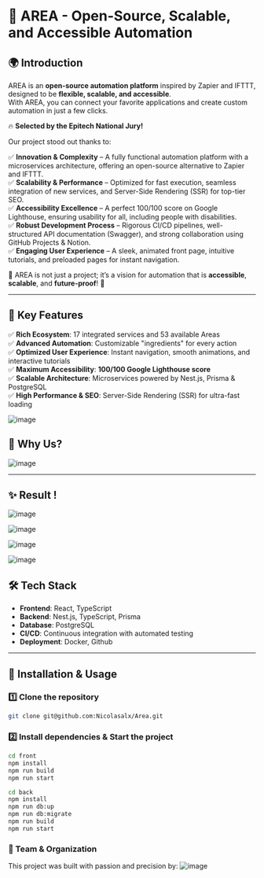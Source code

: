 # 🚀 AREA - Open-Source, Scalable, and Accessible Automation  

## 🌍 Introduction  
AREA is an **open-source automation platform** inspired by Zapier and IFTTT, designed to be **flexible, scalable, and accessible**.  
With AREA, you can connect your favorite applications and create custom automation in just a few clicks.  

🔥 **Selected by the Epitech National Jury!**

Our project stood out thanks to:

✅ **Innovation & Complexity** – A fully functional automation platform with a microservices architecture, offering an open-source alternative to Zapier and IFTTT.  
✅ **Scalability & Performance** – Optimized for fast execution, seamless integration of new services, and Server-Side Rendering (SSR) for top-tier SEO.  
✅ **Accessibility Excellence** – A perfect 100/100 score on Google Lighthouse, ensuring usability for all, including people with disabilities.  
✅ **Robust Development Process** – Rigorous CI/CD pipelines, well-structured API documentation (Swagger), and strong collaboration using GitHub Projects & Notion.  
✅ **Engaging User Experience** – A sleek, animated front page, intuitive tutorials, and preloaded pages for instant navigation.  

🎯 AREA is not just a project; it’s a vision for automation that is **accessible**, **scalable**, and **future-proof**! 🚀

---

## 🎯 Key Features  

✅ **Rich Ecosystem**: 17 integrated services and 53 available Areas  
✅ **Advanced Automation**: Customizable "ingredients" for every action  
✅ **Optimized User Experience**: Instant navigation, smooth animations, and interactive tutorials  
✅ **Maximum Accessibility**: **100/100 Google Lighthouse score**  
✅ **Scalable Architecture**: Microservices powered by Nest.js, Prisma & PostgreSQL  
✅ **High Performance & SEO**: Server-Side Rendering (SSR) for ultra-fast loading  

![image](https://github.com/user-attachments/assets/be5704f7-e385-4249-88a9-569858e730ff)

## 🤔 Why Us?

![image](https://github.com/user-attachments/assets/036d7a55-e0d1-4834-815f-bc7df9904980)

---

## ✨ Result !   

![image](https://github.com/user-attachments/assets/dc2227e4-f60c-4a5c-a0ad-12689936c8d2)

![image](https://github.com/user-attachments/assets/54e6e9a9-f79c-4966-932d-9e75f7c78c12)

![image](https://github.com/user-attachments/assets/b2ba6b09-3524-4e2b-8ec4-69f2678eccc3)

![image](https://github.com/user-attachments/assets/6a6a624e-95da-4aed-a7af-5227e521ecd9)


## 🛠️ Tech Stack  

- **Frontend**: React, TypeScript  
- **Backend**: Nest.js, TypeScript, Prisma  
- **Database**: PostgreSQL  
- **CI/CD**: Continuous integration with automated testing  
- **Deployment**: Docker, Github   

---

## 🚀 Installation & Usage  

### 1️⃣ Clone the repository  
```bash
git clone git@github.com:Nicolasalx/Area.git
```

### 2️⃣ Install dependencies & Start the project
```bash
cd front
npm install
npm run build
npm run start
```

```bash
cd back
npm install
npm run db:up
npm run db:migrate
npm run build
npm run start
```

### 🤝 Team & Organization

This project was built with passion and precision by:
![image](https://github.com/user-attachments/assets/73a4ac64-a2ca-4ad3-befa-7f53ce5b154c)
